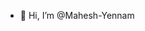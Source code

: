 - 👋 Hi, I’m @Mahesh-Yennam
<!--- - 👀 I’m interested in ...
- 🌱 I’m currently learning ...
- 💞️ I’m looking to collaborate on ...
- 📫 How to reach me ... --->

<!---
Mahesh-Yennam/Mahesh-Yennam is a ✨ special ✨ repository because its `README.md` (this file) appears on your GitHub profile.
You can click the Preview link to take a look at your changes.
--->

